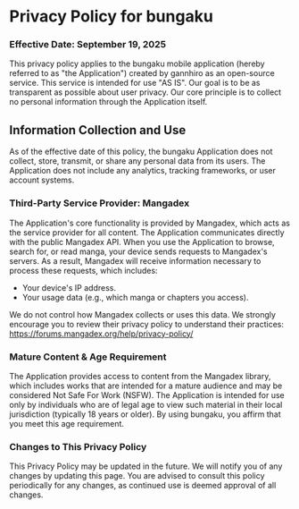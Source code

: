 # Privacy Policy for bungaku

### Effective Date: September 19, 2025

This privacy policy applies to the bungaku mobile application (hereby referred to as "the Application") created by gannhiro as an open-source service. This service is intended for use "AS IS".
Our goal is to be as transparent as possible about user privacy. Our core principle is to collect no personal information through the Application itself.

## Information Collection and Use

As of the effective date of this policy, the bungaku Application does not collect, store, transmit, or share any personal data from its users. The Application does not include any analytics, tracking frameworks, or user account systems.

### Third-Party Service Provider: Mangadex

The Application's core functionality is provided by Mangadex, which acts as the service provider for all content. The Application communicates directly with the public Mangadex API.
When you use the Application to browse, search for, or read manga, your device sends requests to Mangadex's servers. As a result, Mangadex will receive information necessary to process these requests, which includes:
 - Your device's IP address.
 - Your usage data (e.g., which manga or chapters you access).

We do not control how Mangadex collects or uses this data. We strongly encourage you to review their privacy policy to understand their practices: https://forums.mangadex.org/help/privacy-policy/

### Mature Content & Age Requirement

The Application provides access to content from the Mangadex library, which includes works that are intended for a mature audience and may be considered Not Safe For Work (NSFW).
The Application is intended for use only by individuals who are of legal age to view such material in their local jurisdiction (typically 18 years or older). By using bungaku, you affirm that you meet this age requirement.

### Changes to This Privacy Policy
This Privacy Policy may be updated in the future. We will notify you of any changes by updating this page. You are advised to consult this policy periodically for any changes, as continued use is deemed approval of all changes.
